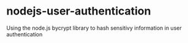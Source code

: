 # nodejs-user-authentication
Using the node.js bycrypt library to hash sensitivy information in user authentication
